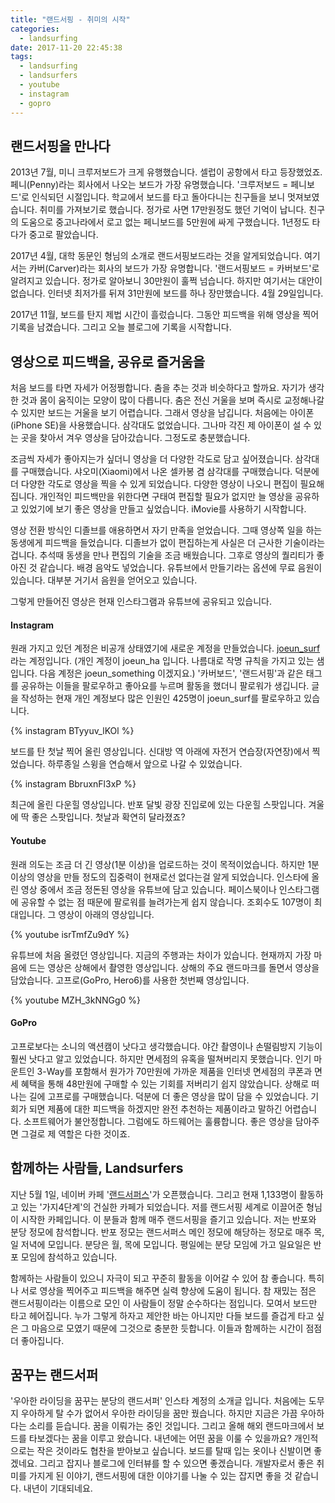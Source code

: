 ```yaml
---
title: "랜드서핑 - 취미의 시작"
categories:
  - landsurfing
date: 2017-11-20 22:45:38
tags:
  - landsurfing
  - landsurfers
  - youtube
  - instagram
  - gopro
---
```

## 랜드서핑을 만나다

2013년 7월, 미니 크루저보드가 크게 유행했습니다. 셀럽이 공항에서 타고 등장했었죠. 페니(Penny)라는 회사에서 나오는 보드가 가장 유명했습니다. '크루저보드 = 페니보드'로 인식되던 시절입니다. 학교에서 보드를 타고 돌아다니는 친구들을 보니 멋져보였습니다. 취미를 가져보기로 했습니다. 정가로 사면 17만원정도 했던 기억이 납니다. 친구의 도움으로 중고나라에서 로고 없는 페니보드를 5만원에 싸게 구했습니다. 1년정도 타다가 중고로 팔았습니다.

2017년 4월, 대학 동문인 형님의 소개로 랜드서핑보드라는 것을 알게되었습니다. 여기서는 카버(Carver)라는 회사의 보드가 가장 유명합니다. '랜드서핑보드 = 카버보드'로 알려지고 있습니다. 정가로 알아보니 30만원이 훌쩍 넘습니다. 하지만 여기서는 대안이 없습니다. 인터넷 최저가를 뒤져 31만원에 보드를 하나 장만했습니다. 4월 29일입니다.

2017년 11월, 보드를 탄지 제법 시간이 흘렀습니다. 그동안 피드백을 위해 영상을 찍어 기록을 남겼습니다. 그리고 오늘 블로그에 기록을 시작합니다.


## 영상으로 피드백을, 공유로 즐거움을

처음 보드를 타면 자세가 어정쩡합니다. 춤을 추는 것과 비슷하다고 할까요. 자기가 생각한 것과 몸이 움직이는 모양이 많이 다릅니다. 춤은 전신 거울을 보며 즉시로 교정해나갈 수 있지만 보드는 거울을 보기 어렵습니다. 그래서 영상을 남깁니다. 처음에는 아이폰(iPhone SE)을 사용했습니다. 삼각대도 없었습니다. 그나마 각진 제 아이폰이 설 수 있는 곳을 찾아서 겨우 영상을 담아갔습니다. 그정도로 충분했습니다. 

조금씩 자세가 좋아지는가 싶더니 영상을 더 다양한 각도로 담고 싶어졌습니다. 삼각대를 구매했습니다. 샤오미(Xiaomi)에서 나온 셀카봉 겸 삼각대를 구매했습니다. 덕분에 더 다양한 각도로 영상을 찍을 수 있게 되었습니다. 다양한 영상이 나오니 편집이 필요해집니다. 개인적인 피드백만을 위한다면 구태여 편집할 필요가 없지만 늘 영상을 공유하고 있었기에 보기 좋은 영상을 만들고 싶었습니다. iMovie를 사용하기 시작합니다. 

영상 전환 방식인 디졸브를 애용하면서 자기 만족을 얻었습니다. 그때 영상쪽 일을 하는 동생에게 피드백을 들었습니다. 디졸브가 없이 편집하는게 사실은 더 근사한 기술이라는 겁니다. 추석때 동생을 만나 편집의 기술을 조금 배웠습니다. 그후로 영상의 퀄리티가 좋아진 것 같습니다. 배경 음악도 넣었습니다. 유튜브에서 만들기라는 옵션에 무료 음원이 있습니다. 대부분 거기서 음원을 얻어오고 있습니다.

그렇게 만들어진 영상은 현재 인스타그램과 유튜브에 공유되고 있습니다. 


#### Instagram

원래 가지고 있던 계정은 비공개 상태였기에 새로운 계정을 만들었습니다. [joeun\_surf](https://www.instagram.com/joeun_surf/)라는 계정입니다. (개인 계정이 joeun\_ha 입니다. 나름대로 작명 규칙을 가지고 있는 샘입니다. 다음 계정은 joeun\_something 이겠지요.) '카버보드', '랜드서핑'과 같은 태그를 공유하는 이들을 팔로우하고 좋아요를 누르며 활동을 했더니 팔로워가 생깁니다. 글을 작성하는 현재 개인 계정보다 많은 인원인 425명이 joeun\_surf를 팔로우하고 있습니다.

{% instagram BTyyuv_lKOl %}

보드를 탄 첫날 찍어 올린 영상입니다. 신대방 역 아래에 자전거 연습장(자연장)에서 찍었습니다. 하루종일 스윙을 연습해서 앞으로 나갈 수 있었습니다.

{% instagram BbruxnFl3xP %}

최근에 올린 다운힐 영상입니다. 반포 달빛 광장 진입로에 있는 다운힐 스팟입니다. 겨울에 딱 좋은 스팟입니다. 첫날과 확연히 달라졌죠?


#### Youtube

원래 의도는 조금 더 긴 영상(1분 이상)을 업로드하는 것이 목적이었습니다. 하지만 1분 이상의 영상을 만들 정도의 집중력이 현재로선 없다는걸 알게 되었습니다. 인스타에 올린 영상 중에서 조금 정돈된 영상을 유튜브에 담고 있습니다. 페이스북이나 인스타그램에 공유할 수 없는 점 때문에 팔로워를 늘려가는게 쉽지 않습니다. 조회수도 107명이 최대입니다. 그 영상이 아래의 영상입니다. 

{% youtube isrTmfZu9dY %}

유튜브에 처음 올렸던 영상입니다. 지금의 주행과는 차이가 있습니다. 현재까지 가장 마음에 드는 영상은 상해에서 촬영한 영상입니다. 상해의 주요 랜드마크를 돌면서 영상을 담았습니다. 고프로(GoPro, Hero6)를 사용한 첫번째 영상입니다.

{% youtube MZH_3kNNGg0 %}


#### GoPro

고프로보다는 소니의 액션캠이 낫다고 생각했습니다. 야간 촬영이나 손떨림방지 기능이 훨씬 낫다고 알고 있었습니다. 하지만 면세점의 유혹을 떨쳐버리지 못했습니다. 인기 마운트인 3-Way를 포함해서 원가가 70만원에 가까운 제품을 인터넷 면세점의 쿠폰과 면세 혜택을 통해 48만원에 구매할 수 있는 기회를 저버리기 쉽지 않았습니다. 상해로 떠나는 길에 고프로를 구매했습니다. 덕분에 더 좋은 영상을 많이 담을 수 있었습니다. 기회가 되면 제품에 대한 피드백을 하겠지만 완전 추천하는 제품이라고 말하긴 어렵습니다. 소프트웨어가 불안정합니다. 그럼에도 하드웨어는 훌륭합니다. 좋은 영상을 담아주면 그걸로 제 역할은 다한 것이죠. 


## 함께하는 사람들, Landsurfers

지난 5월 1일, 네이버 카페 '[랜드서퍼스](http://cafe.naver.com/landsurfers)'가 오픈했습니다. 그리고 현재 1,133명이 활동하고 있는 '가지4단계'의 건실한 카페가 되었습니다. 저를 랜드서핑 세계로 이끌어준 형님이 시작한 카페입니다. 이 분들과 함께 매주 랜드서핑을 즐기고 있습니다. 저는 반포와 분당 정모에 참석합니다. 반포 정모는 랜드서퍼스 메인 정모에 해당하는 정모로 매주 목, 일 저녁에 모입니다. 분당은 월, 목에 모입니다. 평일에는 분당 모임에 가고 일요일은 반포 모임에 참석하고 있습니다. 

함께하는 사람들이 있으니 자극이 되고 꾸준히 활동을 이어갈 수 있어 참 좋습니다. 특히나 서로 영상을 찍어주고 피드백을 해주면 실력 향상에 도움이 됩니다. 참 재밌는 점은 랜드서핑이라는 이름으로 모인 이 사람들이 정말 순수하다는 점입니다. 모여서 보드만 타고 헤어집니다. 누가 그렇게 하자고 제안한 바는 아니지만 다들 보드를 즐겁게 타고 싶은 그 마음으로 모였기 때문에 그것으로 충분한 듯합니다. 이들과 함께하는 시간이 점점 더 좋아집니다. 


## 꿈꾸는 랜드서퍼

'우아한 라이딩을 꿈꾸는 분당의 랜드서퍼' 인스타 계정의 소개글 입니다. 처음에는 도무지 우아하게 탈 수가 없어서 우아한 라이딩을 꿈만 꿨습니다. 하지만 지금은 가끔 우아하다는 소리를 듣습니다. 꿈을 이뤄가는 중인 것입니다. 그리고 올해 해외 랜드마크에서 보드를 타보겠다는 꿈을 이루고 왔습니다. 내년에는 어떤 꿈을 이룰 수 있을까요? 개인적으로는 작은 것이라도 협찬을 받아보고 싶습니다. 보드를 탈때 입는 옷이나 신발이면 좋겠네요. 그리고 잡지나 블로그에 인터뷰를 할 수 있으면 좋겠습니다. 개발자로서 좋은 취미를 가지게 된 이야기, 랜드서핑에 대한 이야기를 나눌 수 있는 잡지면 좋을 것 같습니다. 내년이 기대되네요.